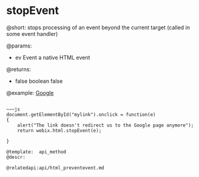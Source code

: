 stopEvent
=============


@short: stops processing of an event beyond the current target (called in some event handler)
	

@params:
- ev	Event	a native HTML event

@returns:
- false		boolean		false

@example:
<a id="mylink" href='http://google.com'>Google</a>
~~~

~~~js
document.getElementById("mylink").onclick = function(e)
{
    alert("The link doesn't redirect us to the Google page anymore");
    return webix.html.stopEvent(e);
 
}

@template:	api_method
@descr:

@relatedapi:api/html_preventevent.md


